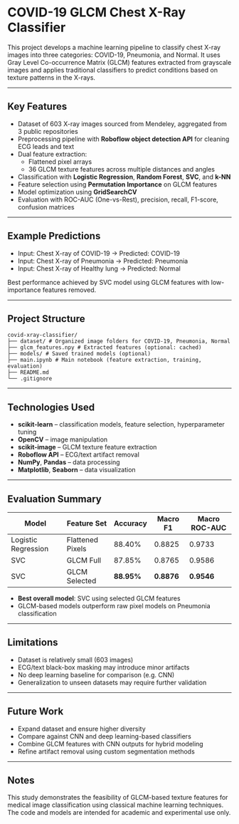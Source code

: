 # COVID-19 GLCM Chest X-Ray Classifier

This project develops a machine learning pipeline to classify chest X-ray images into three categories: COVID-19, Pneumonia, and Normal. It uses Gray Level Co-occurrence Matrix (GLCM) features extracted from grayscale images and applies traditional classifiers to predict conditions based on texture patterns in the X-rays.

---

## Key Features

- Dataset of 603 X-ray images sourced from Mendeley, aggregated from 3 public repositories
- Preprocessing pipeline with **Roboflow object detection API** for cleaning ECG leads and text
- Dual feature extraction:
  - Flattened pixel arrays
  - 36 GLCM texture features across multiple distances and angles
- Classification with **Logistic Regression**, **Random Forest**, **SVC**, and **k-NN**
- Feature selection using **Permutation Importance** on GLCM features
- Model optimization using **GridSearchCV**
- Evaluation with ROC-AUC (One-vs-Rest), precision, recall, F1-score, confusion matrices

---

## Example Predictions

- Input: Chest X-ray of COVID-19 → Predicted: COVID-19  
- Input: Chest X-ray of Pneumonia → Predicted: Pneumonia  
- Input: Chest X-ray of Healthy lung → Predicted: Normal  

Best performance achieved by SVC model using GLCM features with low-importance features removed.

---

## Project Structure

```
covid-xray-classifier/
├── dataset/ # Organized image folders for COVID-19, Pneumonia, Normal
├── glcm_features.npy # Extracted features (optional: cached)
├── models/ # Saved trained models (optional)
├── main.ipynb # Main notebook (feature extraction, training, evaluation)
├── README.md
└── .gitignore
```

---

## Technologies Used

- **scikit-learn** – classification models, feature selection, hyperparameter tuning
- **OpenCV** – image manipulation
- **scikit-image** – GLCM texture feature extraction
- **Roboflow API** – ECG/text artifact removal
- **NumPy**, **Pandas** – data processing
- **Matplotlib**, **Seaborn** – data visualization

---

## Evaluation Summary

| Model | Feature Set | Accuracy | Macro F1 | Macro ROC-AUC |
|-------|-------------|----------|----------|----------------|
| Logistic Regression | Flattened Pixels | 88.40% | 0.8825 | 0.9733 |
| SVC | GLCM Full | 87.85% | 0.8765 | 0.9586 |
| SVC | GLCM Selected | **88.95%** | **0.8876** | **0.9546** |

- **Best overall model**: SVC using selected GLCM features
- GLCM-based models outperform raw pixel models on Pneumonia classification

---

## Limitations

- Dataset is relatively small (603 images)
- ECG/text black-box masking may introduce minor artifacts
- No deep learning baseline for comparison (e.g. CNN)
- Generalization to unseen datasets may require further validation

---

## Future Work

- Expand dataset and ensure higher diversity
- Compare against CNN and deep learning-based classifiers
- Combine GLCM features with CNN outputs for hybrid modeling
- Refine artifact removal using custom segmentation methods

---

## Notes

This study demonstrates the feasibility of GLCM-based texture features for medical image classification using classical machine learning techniques. The code and models are intended for academic and experimental use only.
